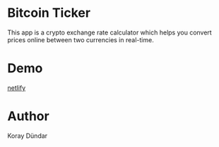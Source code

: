 # Bitcoin Ticker

This app is a crypto exchange rate calculator which helps you convert prices online between two currencies in real-time.

# Demo

[netlify](https://mystifying-tesla-6fc279.netlify.com/)

# Author

Koray Dündar

